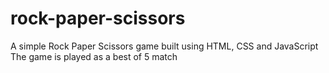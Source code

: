# rock-paper-scissors

A simple Rock Paper Scissors game built using HTML, CSS and JavaScript
The game is played as a best of 5 match
